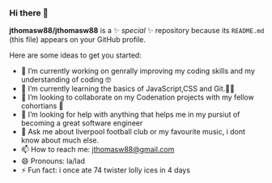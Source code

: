 ### Hi there 👋


**jthomasw88/jthomasw88** is a ✨ _special_ ✨ repository because its `README.md` (this file) appears on your GitHub profile.

Here are some ideas to get you started:

- 🔭 I’m currently working on genrally improving my coding skills and my understanding of coding 🤓
- 🌱 I’m currently learning the basics of JavaScript,CSS and Git.👨‍🏫
- 👯 I’m looking to collaborate on my Codenation projects with my fellow cohortians 📜
- 🤔 I’m looking for help with anything that helps me in my pursiut of becoming a great software engineer
- 💬 Ask me about liverpool football club or my favourite music, i dont know about much else.
- 📫 How to reach me: jthomasw88@gmail.com
- 😄 Pronouns: la/lad
- ⚡ Fun fact: i once ate 74 twister lolly ices in 4 days 

